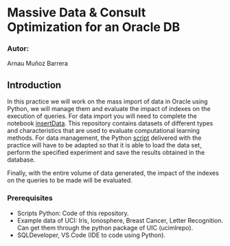 # Massive Data  & Consult Optimization for an Oracle DB
### Autor: 
Arnau Muñoz Barrera

## Introduction
In this practice we will work on the mass import of data in Oracle using Python, we will manage them and evaluate the impact of indexes on the execution of queries. 
For data import you will need to complete the notebook [insertData](src/insertData.ipynb). 
This repository contains datasets of different types and characteristics that are used to evaluate computational learning methods. For data management, 
the Python [script](src/testUCI.py) delivered with the practice will have to be adapted so that it is able to load the data set, 
perform the specified experiment and save the results obtained in the database. 

Finally, with the entire volume of data generated, the impact of the indexes on the queries to be made will be evaluated.

### Prerequisites
- Scripts Python: Code of this repository. 
- Example data of UCI: Iris, Ionosphere, Breast Cancer, Letter Recognition. Can get them through the python package of UIC (ucimlrepo).
- SQLDeveloper, VS Code (IDE to code using Python).
